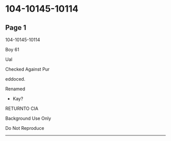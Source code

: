 # 104-10145-10114

## Page 1

104-10145-10114

Boy 61

Ual

Checked Against Pur

eddoced.

Renamed

* Kay?

RETURNTO CIA

Background Use Only

Do Not Reproduce

---

